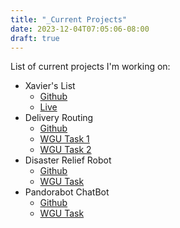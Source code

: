 ```yaml
---
title: "_Current Projects"
date: 2023-12-04T07:05:06-08:00
draft: true
---
```


List of current projects I'm working on:

- Xavier's List
  - [Github](https://github.com/xavierloeraflores/xavierslist)
  - [Live](https://xavierslist.vercel.app/)
- Delivery Routing
  - [Github](https://github.com/xavierloeraflores/Delivery-Routing)
  - [WGU Task 1](https://tasks.wgu.edu/student/011037676/course/30860017/task/4041/overview)
  - [WGU Task 2](https://tasks.wgu.edu/student/011037676/course/30860017/task/4042/overview)
- Disaster Relief Robot
  - [Github](https://github.com/xavierloeraflores/Disaster-Relief-Robot)
  - [WGU Task](https://tasks.wgu.edu/student/011037676/course/24060007/task/2894/overview)
- Pandorabot ChatBot
  - [Github](https://github.com/xavierloeraflores/Pandorabot-Chatbot)
  - [WGU Task](https://tasks.wgu.edu/student/011037676/course/24060007/task/2893/overview)
